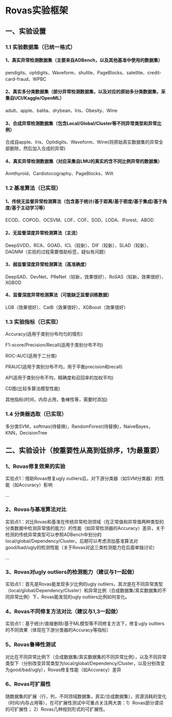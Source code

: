 # Rovas实验框架

## 一、实验设置

### 1.1 实验数据集（已统一格式）

#### 1、真实异常检测数据集（主要来自ADBench，以及其他基准中使用的数据集）

pendigits、optdigits、Waveform、shuttle、PageBlocks、satellite、credit-card-fraud、WPBC

#### 2、真实多分类数据集（部分异常检测数据集，以及对应的原始多分类数据集，采集自UCI/Kaggle/OpenML）

adult、apple、balita、drybean、Iris、Obesity、Wine

#### 3、合成异常检测数据集（包含Local/Global/Cluster等不同异常类型和异常比例）

合成自apple、Iris、Optidigits、Waveform、Wine(将原始真实数据集的异常全部删除，然后加入合成的异常)

#### 4、真实异常检测数据集（对应采集自LMU的真实的含不同比例异常的数据集）

Annthyroid、Cardiotocography、PageBlocks、Wilt



### 1.2 基准算法（已实现）

#### 1、传统无监督异常检测算法（包含基于统计/基于距离/基于密度/基于集成/基于角度/基于主动学习等）

ECOD、COPOD、OCSVM、LOF、COF、SOD、LODA、IForest、ABOD

#### 2、无监督深度异常检测算法（主流）

DeepSVDD、RCA、GOAD、ICL（较新）、DIF（较新）、SLAD（较新）、DAGMM（实验的过程需要借助标签，疑似有问题）

#### 3、弱监督深度异常检测算法（高准确度）

DeepSAD、DevNet、PReNet（较新，效果很好）、RoSAS（较新，效果很好）、XGBOD

#### 4、监督深度异常检测算法（可能缺乏监督训练数据）

LGB（效果很好）、CatB（效果很好）、XGBoost（效果很好）



### 1.3 实验指标（已实现）

Accuracy(适用于类别分布均匀的情形)

F1-score/Precision/Recall(适用于类别分布不均)

ROC-AUC(适用于二分类)

PRAUC(适用于类别分布不均，用于平衡precision和recall)

AP(适用于类别分布不均，精确度和召回率的加权平均)

CD图(比较多算法模型性能)

其他指标(时间，内存占用，鲁棒性等，需要时添加)



### 1.4 分类器选取（已实现）

多分类SVM，softmax(待替换)，RandomForest(待替换)，NaiveBayes，KNN，DecisionTree



## 二、实验设计（按重要性从高到低排序，1为最重要）

### 1、Rovas修复效果的实验

实验点1：借助Rovas修复ugly outliers后，对下游分类器（如SVM分类器）的性能（如Accuracy）影响

...

### 2、Rovas与基准算法对比

实验点1：对比Rovas和基准在传统异常检测领域（在正常值和异常值两种类型的分类数据中检测异常值的能力）的性能（如异常检测器的Accuracy）差异，关于检测的传统异常类型可以参照ADBench中划分的local/global/Dependency/Cluster。后期可以考虑添加基准算法对good/bad/ugly的检测性能（关于Rovas对这三类检测能力在后面单独讨论）

...

### 3、Rovas对ugly outliers的检测能力（建议与1一起做）

实验点1：首先是Rovas能发现多少比例的ugly outliers，其次是在不同异常类型（local/global/Dependency/Cluster）和异常比例（合成数据集/真实数据集的不同异常比例）下，Rovas能发现的ugly outliers比例如何变化。



### 4、Rovas不同修复方法对比（建议与1,3一起做）

实验点1：基于统计/直接删除/基于ML模型等不同修复方法下，修复ugly outliers的不同效果（体现在下游分类器的Accuracy等指标）



### 5、Rovas鲁棒性测试

对比在不同异常比例下（合成数据集/真实数据集的不同异常比例），以及不同异常类型下（分别改变异常类型为local/global/Dependency/Cluster，以及分别改变为good/bad/ugly），Rovas修复性能（如Accuracy）差异



### 6、Rovas可扩展性

随数据集的扩展（行，列，不同领域数据集，真实/合成数据集），资源消耗的变化（时间/内存占用等），在可扩展性测试中可重点关注两大类：1）Rovas部分谓词的可扩展性； 2）Rovas几种规则形式的可扩展性。
